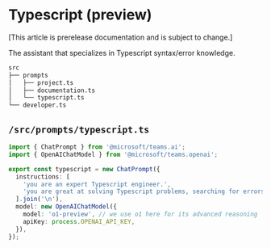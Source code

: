 # Typescript (preview)

[This article is prerelease documentation and is subject to change.]

The assistant that specializes in Typescript syntax/error knowledge.

<!-- langtabs-start -->
```bash
src
├── prompts
│   ├── project.ts
│   ├── documentation.ts
│   └── typescript.ts
└── developer.ts
```
<!-- langtabs-end -->

## `/src/prompts/typescript.ts`

<!-- langtabs-start -->
```typescript
import { ChatPrompt } from '@microsoft/teams.ai';
import { OpenAIChatModel } from '@microsoft/teams.openai';

export const typescript = new ChatPrompt({
  instructions: [
    'you are an expert Typescript engineer.',
    'you are great at solving Typescript problems, searching for errors, and providing solutions.',
  ].join('\n'),
  model: new OpenAIChatModel({
    model: 'o1-preview', // we use o1 here for its advanced reasoning
    apiKey: process.OPENAI_API_KEY,
  }),
});
```
<!-- langtabs-end -->